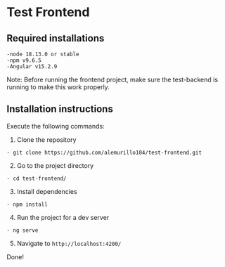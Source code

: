 # Test Frontend

## Required installations
```
-node 18.13.0 or stable
-npm v9.6.5 
-Angular v15.2.9
```
Note: Before running the frontend project, make sure the test-backend is running to make this work properly.

## Installation instructions

Execute the following commands:

1. Clone the repository 
```
- git clone https://github.com/alemurillo104/test-frontend.git
```
2. Go to the project directory
```
- cd test-frontend/
```
3. Install dependencies
```
- npm install
```
4. Run the project for a dev server
```
- ng serve
```
5. Navigate to `http://localhost:4200/`

Done!
